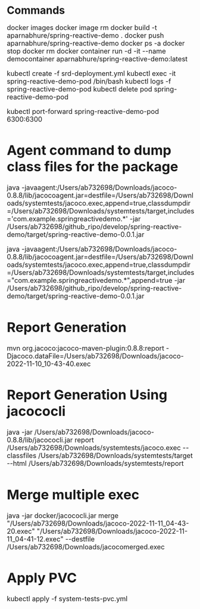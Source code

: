 # Commands
<font size="4">
docker images
docker image rm
docker build -t aparnabhure/spring-reactive-demo .
docker push aparnabhure/spring-reactive-demo
docker ps -a
docker stop
docker rm 
docker container run -d -it --name democontainer aparnabhure/spring-reactive-demo:latest


kubectl create -f srd-deployment.yml
kubectl exec -it spring-reactive-demo-pod /bin/bash
kubectl logs -f spring-reactive-demo-pod
kubectl delete pod spring-reactive-demo-pod

kubectl port-forward spring-reactive-demo-pod 6300:6300

# Agent command to dump class files for the package
java -javaagent:/Users/ab732698/Downloads/jacoco-0.8.8/lib/jacocoagent.jar=destfile=/Users/ab732698/Downloads/systemtests/jacoco.exec,append=true,classdumpdir=/Users/ab732698/Downloads/systemtests/target,includes='com.example.springreactivedemo.*' -jar /Users/ab732698/github_ripo/develop/spring-reactive-demo/target/spring-reactive-demo-0.0.1.jar

java -javaagent:/Users/ab732698/Downloads/jacoco-0.8.8/lib/jacocoagent.jar=destfile=/Users/ab732698/Downloads/systemtests/jacoco.exec,append=true,classdumpdir=/Users/ab732698/Downloads/systemtests/target,includes="com.example.springreactivedemo.*",append=true -jar /Users/ab732698/github_ripo/develop/spring-reactive-demo/target/spring-reactive-demo-0.0.1.jar

# Report Generation
mvn org.jacoco:jacoco-maven-plugin:0.8.8:report -Djacoco.dataFile=/Users/ab732698/Downloads/jacoco-2022-11-10_10-43-40.exec

# Report Generation Using jacococli
java -jar /Users/ab732698/Downloads/jacoco-0.8.8/lib/jacococli.jar report /Users/ab732698/Downloads/systemtests/jacoco.exec --classfiles /Users/ab732698/Downloads/systemtests/target --html /Users/ab732698/Downloads/systemtests/report

# Merge multiple exec
java -jar docker/jacococli.jar merge "/Users/ab732698/Downloads/jacoco-2022-11-11_04-43-20.exec" "/Users/ab732698/Downloads/jacoco-2022-11-11_04-41-12.exec" --destfile /Users/ab732698/Downloads/jacocomerged.exec

# Apply PVC
kubectl apply -f system-tests-pvc.yml

</font>
